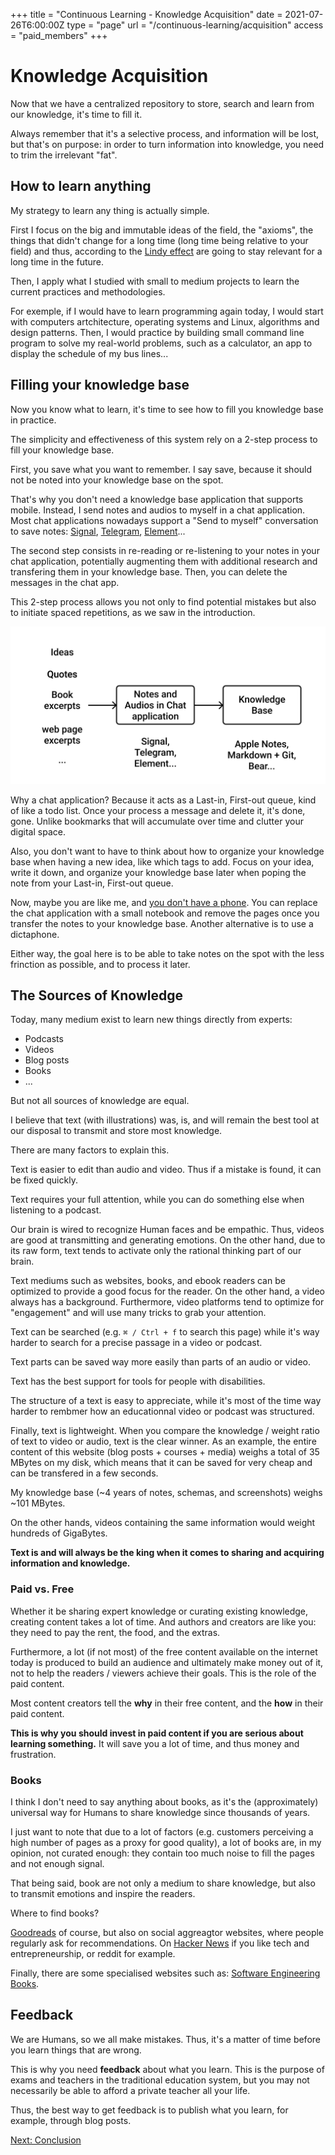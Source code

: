 +++
title = "Continuous Learning - Knowledge Acquisition"
date = 2021-07-26T6:00:00Z
type = "page"
url = "/continuous-learning/acquisition"
access = "paid_members"
+++

<!--


[What to Learn](https://news.ycombinator.com/item?id=28904021)

-->

# Knowledge Acquisition

Now that we have a centralized repository to store, search and learn from our knowledge, it's time to fill it.

Always remember that it's a selective process, and information will be lost, but that's on purpose: in order to turn information into knowledge, you need to trim the irrelevant "fat".



## How to learn anything

My strategy to learn any thing is actually simple.

First I focus on the big and immutable ideas of the field, the "axioms", the things that didn't change for a long time (long time being relative to your field) and thus, according to the [Lindy effect](https://en.wikipedia.org/wiki/Lindy_effect) are going to stay relevant for a long time in the future.

Then, I apply what I studied with small to medium projects to learn the current practices and methodologies.


For exemple, if I would have to learn programming again today, I would start with computers artchitecture, operating systems and Linux, algorithms and design patterns. Then, I would practice by building small command line program to solve my real-world problems, such as a calculator, an app to display the schedule of my bus lines...


## Filling your knowledge base

Now you know what to learn, it's time to see how to fill you knowledge base in practice.

The simplicity and effectiveness of this system rely on a 2-step process to fill your knowledge base.

First, you save what you want to remember. I say save, because it should not be noted into your knowledge base on the spot.

That's why you don't need a knowledge base application that supports mobile. Instead, I send notes and audios to myself in a chat application. Most chat applications nowadays support a "Send to myself" conversation to save notes: [Signal](https://signal.org), [Telegram](https://telegram.org), [Element](https://element.io)...



The second step consists in re-reading or re-listening to your notes in your chat application, potentially augmenting them with additional research and transfering them in your knowledge base. Then, you can delete the messages in the chat app.

This 2-step process allows you not only to find potential mistakes but also to initiate spaced repetitions, as we saw in the introduction.

![The Knowledge Acquisition Pipeline](assets/acquisition_pipeline.svg)


Why a chat application? Because it acts as a Last-in, First-out queue, kind of like a todo list. Once your process a message and delete it, it's done, gone. Unlike bookmarks that will accumulate over time and clutter your digital space.

Also, you don't want to have to think about how to organize your knowledge base when having a new idea, like which tags to add. Focus on your idea, write it down, and organize your knowledge base later when poping the note from your  Last-in, First-out queue.



Now, maybe you are like me, and [you don't have a phone](https://kerkour.com/i-ditched-my-phone). You can replace the chat application with a small notebook and remove the pages once you transfer the notes to your knowledge base. Another alternative is to use a dictaphone.

Either way, the goal here is to be able to take notes on the spot with the less frinction as possible, and to process it later.

<!--


En plus du dictaphone:
Ecriture papier: prise de photo


what is great about this  system is than you are not de[edent on any device]

 -->

## The Sources of Knowledge

Today, many medium exist to learn new things directly from experts:
* Podcasts
* Videos
* Blog posts
* Books
* ...

But not all sources of knowledge are equal.

I believe that text (with illustrations) was, is, and will remain the best tool at our disposal to transmit and store most knowledge.

There are many factors to explain this.

Text is easier to edit than audio and video. Thus if a mistake is found, it can be fixed quickly.

Text requires your full attention, while you can do something else when listening to a podcast.

Our brain is wired to recognize Human faces and be empathic. Thus, videos are good at transmitting and generating emotions. On the other hand, due to its raw form, text tends to activate only the rational thinking part of our brain.

Text mediums such as websites, books, and ebook readers can be optimized to provide a good focus for the reader. On the other hand, a video always has a background. Furthermore, video platforms tend to optimize for "engagement" and will use many tricks to grab your attention.

Text can be searched (e.g. `⌘ / Ctrl + f` to search this page) while it's way harder to search for a precise passage in a video or podcast.

Text parts can be saved way more easily than parts of an audio or video.

Text has the best support for tools for people with disabilities.

The structure of a text is easy to appreciate, while it's most of the time way harder to rembmer how an educationnal video or podcast was structured.


Finally, text is lightweight. When you compare the knowledge / weight ratio of text to video or audio, text is the clear winner. As an example, the entire content of this website (blog posts + courses + media) weighs a total of 35 MBytes on my disk, which means that it can be saved for very cheap and can be transfered in a few seconds.

My knowledge base (~4 years of notes, schemas, and screenshots) weighs ~101 MBytes.

On the other hands, videos containing the same information would weight hundreds of GigaBytes.

**Text is and will always be the king when it comes to sharing and acquiring information and knowledge.**


<!--
continuous learning

there is not a single one size fit all solution, it depends of you personnality

some people (like me) prefer to learn alone

pther in groups and wl prefer claases and bootcampa

-->

### Paid vs. Free

Whether it be sharing expert knowledge or curating existing knowledge, creating content takes a lot of time. And authors and creators are like you: they need to pay the rent, the food, and the extras.

Furthermore, a lot (if not most) of the free content available on the internet today is produced to build an audience and ultimately make money out of it, not to help the readers / viewers achieve their goals. This is the role of the paid content.

Most content creators tell the **why** in their free content, and the **how** in their paid content.


**This is why you should invest in paid content if you are serious about learning something.** It will save you a lot of time, and thus money and frustration.


### Books

I think I don't need to say anything about books, as it's the (approximately) universal way for Humans to share knowledge since thousands of years.

I just want to note that due to a lot of factors (e.g. customers perceiving a high number of pages as a proxy for good quality), a lot of books are, in my opinion, not curated enough: they contain too much noise to fill the pages and not enough signal.

That being said, book are not only a medium to share knowledge, but also to transmit emotions and inspire the readers.

Where to find books?

[Goodreads](https://www.goodreads.com) of course, but also on social aggreagtor websites, where people regularly ask for recommendations. On [Hacker News](https://hn.algolia.com/?dateRange=all&page=0&prefix=true&query=book&sort=byPopularity&type=story) if you like tech and entrepreneurship, or reddit for example.

Finally, there are some specialised websites such as: [Software Engineering Books](https://software-engineering-books.com).


<!-- ### Online courses -->

## Feedback

We are Humans, so we all make mistakes. Thus, it's a matter of time before you learn things that are wrong.

This is why you need **feedback** about what you learn. This is the purpose of exams and teachers in the traditional education system, but you may not necessarily be able to afford a private teacher all your life.

Thus, the best way to get feedback is to publish what you learn, for example, through blog posts.


[Next: Conclusion](/continuous-learning/conclusion)

